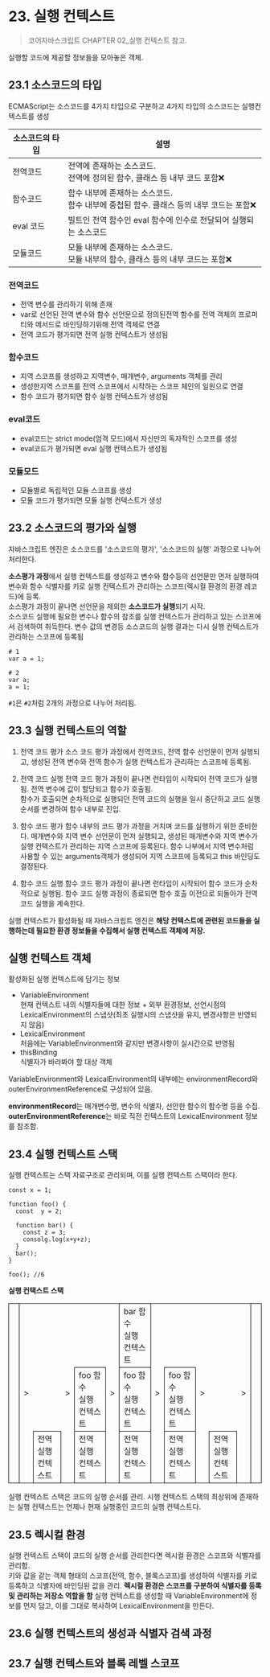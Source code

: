 # 23. 실행 컨텍스트
> 코어자바스크립트 CHAPTER 02_실행 컨텍스트 참고.<br>

실행할 코드에 제공할 정보들을 모아놓은 객체.

## 23.1 소스코드의 타입
ECMAScript는 소스코드를 4가지 타입으로 구분하고 4가지 타입의 소스코드는 실행컨텍스트를 생성

|소스코드의 타입|설명|
|--|--|
|전역코드|전역에 존재하는 소스코드.<br>전역에 정의된 함수, 클래스 등 내부 코드 포함❌|
|함수코드|함수 내부에 존재하는 소스코드.<br>함수 내부에 중첩된 함수. 클래스 등의 내부 코드는 포함❌|
|eval 코드|빌트인 전역 함수인 eval 함수에 인수로 전달되어 실행되는 소스코드|
|모듈코드|모듈 내부에 존재하는 소스코드.<br>모듈 내부의 함수, 클래스 등의 내부 코드는 포함❌|

### 전역코드
- 전역 변수를 관리하기 위해 존재
- var로 선언된 전역 변수와 함수 선언문으로 정의된전역 함수를 전역 객체의 프로퍼티와 메서드로 바인딩하기위해 전역 객체로 연결
- 전역 코드가 평가되면 전역 실행 컨텍스트가 생성됨

### 함수코드
- 지역 스코프를 생성하고 지역변수, 매개변수, arguments 객체를 관리
- 생성한지역 스코프를 전역 스코프에서 시작하는 스코프 체인의 일원으로 연결
- 함수 코드가 평가되면 함수 실행 컨텍스트가 생성됨

### eval코드
- eval코드는 strict mode(엄격 모드)에서 자신만의 독자적인 스코프를 생성
- eval코드가 평가되면 eval 실행 컨텍스트가 생성됨

### 모듈모드
- 모듈별로 독립적인 모듈 스코프를 생성
- 모듈 코드가 평가되면 모듈 실행 컨텍스트가 생성

## 23.2 소스코드의 평가와 실행
자바스크립트 엔진은 소스코드를 '소스코드의 평가', '소스코드의 실행' 과정으로 나누어 처리한다.<br>

**소스평가 과정**에서 실행 컨텍스트를 생성하고 변수와 함수등의 선언문만 먼저 실행하여 변수와 함수 식별자를 키로 실행 컨텍스트가 관리하는 스코프(렉시컬 환경의 환경 레코드)에 등록.<br>
소스평가 과정이 끝나면 선언문을 제외한 **소스코드가 실행**되기 시작.<br>
소스코드 실행에 필요한 변수나 함수의 참조를 실행 컨텍스트가 관리하고 있는 스코프에서 검색하여 취득한다. 변수 값의 변경등 소스코드의 실행 결과는 다시 실행 컨텍스트가 관리하는 스코프에 등록됨

```
# 1
var a = 1;

# 2
var a;
a = 1;
```
`#1`은 `#2`처럼 2개의 과정으로 나누어 처리됨.

## 23.3 실행 컨텍스트의 역할
1. 전역 코드 평가
소스 코드 평가 과정에서 전역코드, 전역 함수 선언문이 먼저 실행되고, 생성된 전역 변수와 전역 함수가 실행 컨텍스트가 관리하는 스코프에 등록됨.

2. 전역 코드 실행
전역 코드 평가 과정이 끝나면 런타임이 시작되어 전역 코드가 실행됨. 전역 변수에 값이 할당되고 함수가 호출됨.<br>
함수가 호출되면 순차적으로 실행되던 전역 코드의 실행을 일시 중단하고 코드 실행 순서를 변경하여 함수 내부로 진입.

3. 함수 코드 평가
함수 내부의 코드 평가 과정을 거치며 코드를 실행하기 위한 준비한다. 매개변수와 지역 변수 선언문이 먼저 실행되고, 생성된 매개변수와 지역 변수가 실행 컨텍스트가 관리하는 지역 스코프에 등록된다. 함수 나부에서 지역 변수처럼 사용할 수 있는 arguments객체가 생성되어 지역 스코프에 등록되고 this 바인딩도 결정된다.

4. 함수 코드 실행
함수 코드 평가 과정이 끝나면 런타임이 시작되어 함수 코드가 순차적으로 실행됨. 함수 코드 실행 과정이 종료되면 함수 호출 이전으로 되돌아가 전역 코드 실행을 계속한다.

실행 컨텍스트가 활성화될 때 자바스크립트 엔진은 **해당 컨텍스트에 관련된 코드들을 실행하는데 필요한 환경 정보들을 수집해서 실행 컨텍스트 객체에 저장.**

## 실행 컨텍스트 객체
활성화된 실행 컨텍스트에 담기는 정보
- VariableEnvironment<br>
  현재 컨텍스트 내의 식별자들에 대한 정보 + 외부 환경정보, 선언시점의 LexicalEnvironment의 스냅샷(최초 실행시의 스냅샷을 유지, 변경사항은 반영되지 않음)
- LexicalEnvironment<br>
  처음에는 VariableEnvironment와 같지만 변경사항이 실시간으로 반영됨
- thisBinding<br>
  식별자가 바라봐야 할 대상 객체

VariableEnvironment와 LexicalEnvironment의 내부에는 environmentRecord와 outerEnvironmentReference로 구성되어 있음.

**environmentRecord**는 매개변수명, 변수의 식별자, 선안한 함수의 함수명 등을 수집.
**outerEnvironmentReference**는 바로 직전 컨텍스트의 LexicalEnvironment 정보를 참조함.



## 23.4 실행 컨텍스트 스택
실행 컨텍스트는 스택 자료구조로 관리되며, 이를 실행 컨텍스트 스택이라 한다.
```
const x = 1;

function foo() {
  const  y = 2;

  function bar() {
    const z = 3;
    consolg.log(x+y+z);
  }
  bar();
}

foo(); //6
```
**실행 컨택스트 스택**
<table>
  <tr>
    <td rowspan="3" style="border:1px solid #000">&nbsp;</td>
    <td rowspan="3">></td>
    <td rowspan="2"> </td>
    <td rowspan="3">></td>
    <td> </td>
    <td rowspan="3">></td>
    <td style="border:1px solid #000">bar 함수<br>실행 컨텍스트</td>
    <td rowspan="3">></td>
    <td> </td>
    <td rowspan="3">></td>
    <td rowspan="2"> </td>
    <td rowspan="3">></td>
    <td rowspan="3" style="border:1px solid #000">&nbsp;</td>
  </tr>
  <tr>
    <td style="border:1px solid #000">foo 함수<br>실행 컨텍스트</td>
    <td style="border:1px solid #000">foo 함수<br>실행 컨텍스트</td>
    <td style="border:1px solid #000">foo 함수<br>실행 컨텍스트</td>
  </tr>
  <tr>
    <td style="border:1px solid #000">전역<br>실행 컨텍스트</td>
    <td style="border:1px solid #000">전역<br>실행 컨텍스트</td>
    <td style="border:1px solid #000">전역<br>실행 컨텍스트</td>
    <td style="border:1px solid #000">전역<br>실행 컨텍스트</td>
    <td style="border:1px solid #000">전역<br>실행 컨텍스트</td>
  </tr>
</table>

실행 컨텍스트 스택은 코드의 실행 순서를 관리. 시행 컨텍스트 스택의 최상위에 존재하는 실행 컨텍스트는 언제나 현재 실행중인 코드의 실행 컨텍스트다.

## 23.5 렉시컬 환경
실행 컨텍스트 스택이 코드의 실행 순서를 관리한다면 렉시컬 환경은 스코프와 식별자를 관리함.<br>
키와 값을 같는 객체 형태의 스코프(전역, 함수, 블록스코프)를 생성하여 식별자를 키로 등록하고 식별자에 바인딩된 값을 관리. **렉시컬 환경은 스코프를 구분하여 식별자를 등록 및 관리하는 저장소 역할을 함**
실행 컨텍스트를 생성할 때 VariableEnvironment에 정보를 먼저 담고, 이를 그대로 복사하여 LexicalEnvironment을 만든다.

## 23.6 실행 컨텍스트의 생성과 식별자 검색 과정


## 23.7 실행 컨텍스트와 블록 레벨 스코프